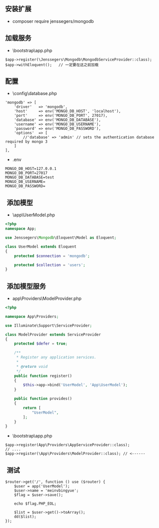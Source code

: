 ## 安装扩展

- composer require jenssegers/mongodb
 
## 加载服务
- \bootstrap\app.php
```
$app->register(\Jenssegers\Mongodb\MongodbServiceProvider::class);
$app->withEloquent();   // 一定要在这之前加载
```

## 配置
- \config\database.php
```
'mongodb' => [
    'driver'   => 'mongodb',
    'host'     => env('MONGO_DB_HOST', 'localhost'),
    'port'     => env('MONGO_DB_PORT', 27017),
    'database' => env('MONGO_DB_DATABASE'),
    'username' => env('MONGO_DB_USERNAME'),
    'password' => env('MONGO_DB_PASSWORD'),
    'options'  => [
        //'database' => 'admin' // sets the authentication database required by mongo 3
    ]
],

```

- .env
```
MONGO_DB_HOST=127.0.0.1
MONGO_DB_PORT=27017
MONGO_DB_DATABASE=test
MONGO_DB_USERNAME=
MONGO_DB_PASSWORD=
```
##  添加模型
- \app\UserModel.php
```php
<?php
namespace App;

use Jenssegers\Mongodb\Eloquent\Model as Eloquent;

class UserModel extends Eloquent
{
    protected $connection = 'mongodb';

    protected $collection = 'users';
}

```

##  添加模型服务
- app\Providers\ModelProvider.php
```php
<?php

namespace App\Providers;

use Illuminate\Support\ServiceProvider;

class ModelProvider extends ServiceProvider
{
    protected $defer = true;

    /**
     * Register any application services.
     *
     * @return void
     */
    public function register()
    {
        $this->app->bind('UserModel', 'App\UserModel');
    }

    public function provides()
    {
        return [
            "UserModel",
        ];
    }
}

```

- \bootstrap\app.php
```
$app->register(App\Providers\AppServiceProvider::class);
// ....
$app->register(\App\Providers\ModelProvider::class); // <------
```

##  测试
```
$router->get('/', function () use ($router) {
    $user = app('UserModel');
    $user->name = 'meinvbingyue';
    $flag = $user->save();

    echo $flag.PHP_EOL;

    $list = $user->get()->toArray();
    dd($list);
});


```
